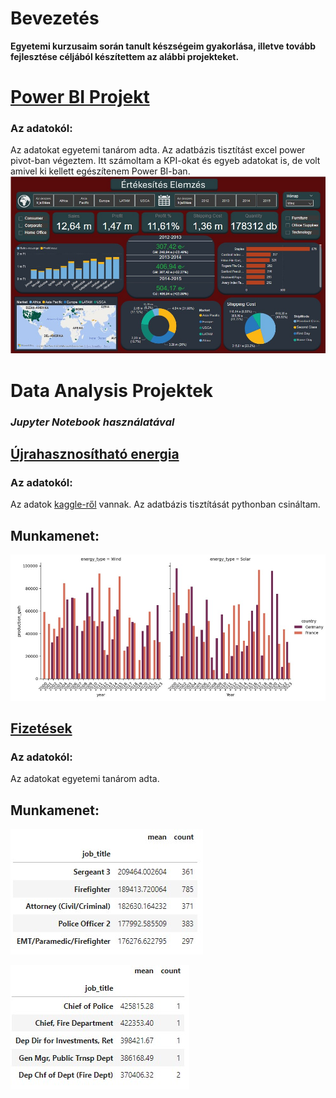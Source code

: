 # Bevezetés
**Egyetemi kurzusaim során tanult készségeim gyakorlása, illetve tovább fejlesztése céljából készítettem az alábbi projekteket.**
# [Power BI Projekt](https://github.com/rfanni324/power-bi-project)
### Az adatokól: 
Az adatokat egyetemi tanárom adta. Az adatbázis tisztítást excel power pivot-ban végeztem. Itt számoltam a KPI-okat és egyeb adatokat is, de volt amivel ki kellett egészítenem Power BI-ban.
![](./assets/gso_bi.jpg)
# Data Analysis Projektek
### *Jupyter Notebook használatával*
## [Újrahasznosítható energia](https://github.com/rfanni324/energy-p1)
### Az adatokól: 
Az adatok [kaggle-ről](https://www.kaggle.com/datasets/anishvijay/global-renewable-energy-and-indicators-dataset/data) vannak. Az adatbázis tisztítását pythonban csináltam.
## Munkamenet:
![](./assets/g_f_wind_solar.jpg)
## [Fizetések](https://github.com/rfanni324/salaries-p2)
### Az adatokól: 
Az adatokat egyetemi tanárom adta.
## Munkamenet:
![](./assets/sales_query1.jpg)

![](./assets/sales_query2.jpg)
